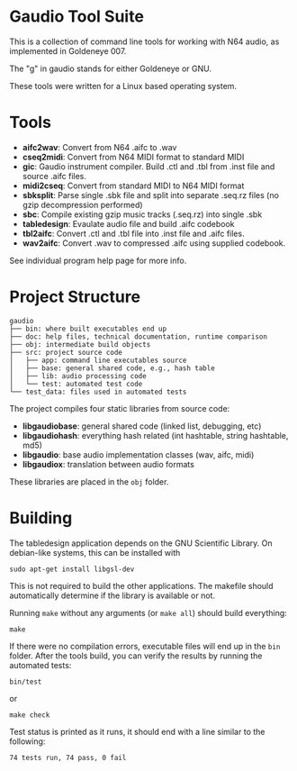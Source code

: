 # Gaudio Tool Suite

This is a collection of command line tools for working with N64 audio, as implemented in Goldeneye 007.

The "g" in gaudio stands for either Goldeneye or GNU.

These tools were written for a Linux based operating system.

# Tools

- **aifc2wav**: Convert from N64 .aifc to .wav
- **cseq2midi**: Convert from N64 MIDI format to standard MIDI
- **gic**: Gaudio instrument compiler. Build .ctl and .tbl from .inst file and source .aifc files.
- **midi2cseq**: Convert from standard MIDI to N64 MIDI format
- **sbksplit**: Parse single .sbk file and split into separate .seq.rz files (no gzip decompression performed)
- **sbc**: Compile existing gzip music tracks (.seq.rz) into single .sbk
- **tabledesign**: Evaulate audio file and build .aifc codebook
- **tbl2aifc**: Convert .ctl and .tbl file into .inst file and .aifc files.
- **wav2aifc**: Convert .wav to compressed .aifc using supplied codebook.

  
See individual program help page for more info.

# Project Structure

```
gaudio
├── bin: where built executables end up
├── doc: help files, technical documentation, runtime comparison
├── obj: intermediate build objects
├── src: project source code
│   ├── app: command line executables source
│   ├── base: general shared code, e.g., hash table
│   ├── lib: audio processing code
│   └── test: automated test code
└── test_data: files used in automated tests
```

The project compiles four static libraries from source code:

- **libgaudiobase**: general shared code (linked list, debugging, etc)
- **libgaudiohash**: everything hash related (int hashtable, string hashtable, md5)
- **libgaudio**: base audio implementation classes (wav, aifc, midi)
- **libgaudiox**: translation between audio formats

These libraries are placed in the `obj` folder.

# Building

The tabledesign application depends on the GNU Scientific Library. On debian-like systems, this can be installed with  

```
sudo apt-get install libgsl-dev
```
 
This is not required to build the other applications. The makefile should automatically determine if the library is available or not. 


Running `make` without any arguments (or `make all`) should build everything:

```
make
```

If there were no compilation errors, executable files will end up in the `bin` folder. After the tools build, you can verify the results by running the automated tests:

```
bin/test
```

or

```
make check
```

Test status is printed as it runs, it should end with a line similar to the following:

```
74 tests run, 74 pass, 0 fail
```